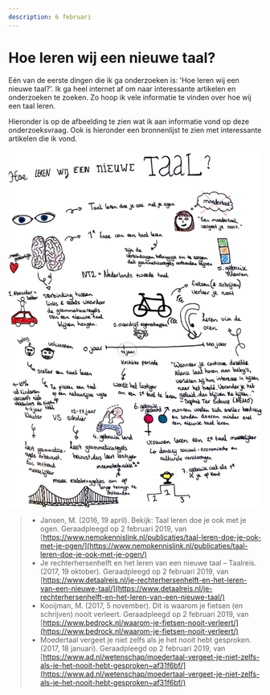 ```yaml
---
description: 6 februari
---
```


# Hoe leren wij een nieuwe taal?

Eén van de eerste dingen die ik ga onderzoeken is: 'Hoe leren wij een nieuwe taal?'. Ik ga heel internet af om naar interessante artikelen en onderzoeken te zoeken. Zo hoop ik vele informatie te vinden over hoe wij een taal leren.

Hieronder is op de afbeelding te zien wat ik aan informatie vond op deze onderzoeksvraag. Ook is hieronder een bronnenlijst te zien met interessante artikelen die ik vond.

![](../../.gitbook/assets/scan-7-may-2019-4-3-1.jpg)

> * Jansen, M. \(2016, 19 april\). Bekijk: Taal leren doe je ook met je ogen. Geraadpleegd op 2 februari 2019, van [https://www.nemokennislink.nl/publicaties/taal-leren-doe-je-ook-met-je-ogen/](https://www.nemokennislink.nl/publicaties/taal-leren-doe-je-ook-met-je-ogen/)
> * Je rechterhersenhelft en het leren van een nieuwe taal – Taalreis. \(2017, 19 oktober\). Geraadpleegd op 2 februari 2019, van [https://www.detaalreis.nl/je-rechterhersenhelft-en-het-leren-van-een-nieuwe-taal/](https://www.detaalreis.nl/je-rechterhersenhelft-en-het-leren-van-een-nieuwe-taal/)
> * Kooijman, M. \(2017, 5 november\). Dit is waarom je fietsen \(en schrijven\) nooit verleert. Geraadpleegd op 2 februari 2019, van [https://www.bedrock.nl/waarom-je-fietsen-nooit-verleert/](https://www.bedrock.nl/waarom-je-fietsen-nooit-verleert/)
> * Moedertaal vergeet je niet zelfs als je het nooit hebt gesproken. \(2017, 18 januari\). Geraadpleegd op 2 februari 2019, van [https://www.ad.nl/wetenschap/moedertaal-vergeet-je-niet-zelfs-als-je-het-nooit-hebt-gesproken~af31f6bf/](https://www.ad.nl/wetenschap/moedertaal-vergeet-je-niet-zelfs-als-je-het-nooit-hebt-gesproken~af31f6bf/)

